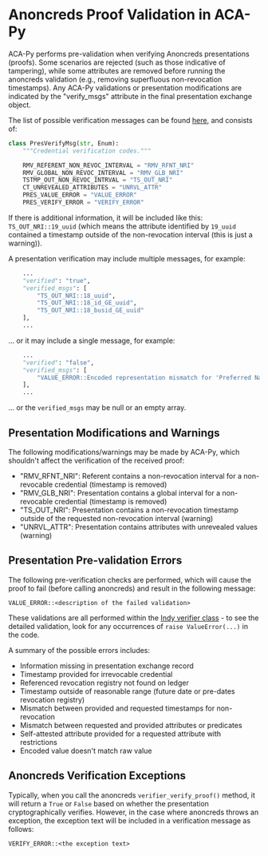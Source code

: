 # Anoncreds Proof Validation in ACA-Py

ACA-Py performs pre-validation when verifying Anoncreds presentations (proofs). Some scenarios are rejected (such as those indicative of tampering), while some attributes are removed before running the anoncreds validation (e.g., removing superfluous non-revocation timestamps). Any ACA-Py validations or presentation modifications are indicated by the "verify_msgs" attribute in the final presentation exchange object.

The list of possible verification messages can be found [here](https://github.com/hyperledger/aries-cloudagent-python/blob/0.12.0rc3/aries_cloudagent/indy/verifier.py#L24), and consists of:

```python
class PresVerifyMsg(str, Enum):
    """Credential verification codes."""

    RMV_REFERENT_NON_REVOC_INTERVAL = "RMV_RFNT_NRI"
    RMV_GLOBAL_NON_REVOC_INTERVAL = "RMV_GLB_NRI"
    TSTMP_OUT_NON_REVOC_INTRVAL = "TS_OUT_NRI"
    CT_UNREVEALED_ATTRIBUTES = "UNRVL_ATTR"
    PRES_VALUE_ERROR = "VALUE_ERROR"
    PRES_VERIFY_ERROR = "VERIFY_ERROR"
```

If there is additional information, it will be included like this: `TS_OUT_NRI::19_uuid` (which means the attribute identified by `19_uuid` contained a timestamp outside of the non-revocation interval (this is just a warning)).

A presentation verification may include multiple messages, for example:

```python
    ...
    "verified": "true",
    "verified_msgs": [
        "TS_OUT_NRI::18_uuid",
        "TS_OUT_NRI::18_id_GE_uuid",
        "TS_OUT_NRI::18_busid_GE_uuid"
    ],
    ...
```

... or it may include a single message, for example:

```python
    ...
    "verified": "false",
    "verified_msgs": [
        "VALUE_ERROR::Encoded representation mismatch for 'Preferred Name'"
    ],
    ...
```

... or the `verified_msgs` may be null or an empty array.

## Presentation Modifications and Warnings

The following modifications/warnings may be made by ACA-Py, which shouldn't affect the verification of the received proof:

- "RMV_RFNT_NRI": Referent contains a non-revocation interval for a non-revocable credential (timestamp is removed)
- "RMV_GLB_NRI": Presentation contains a global interval for a non-revocable credential (timestamp is removed)
- "TS_OUT_NRI": Presentation contains a non-revocation timestamp outside of the requested non-revocation interval (warning)
- "UNRVL_ATTR": Presentation contains attributes with unrevealed values (warning)

## Presentation Pre-validation Errors

The following pre-verification checks are performed, which will cause the proof to fail (before calling anoncreds) and result in the following message:

```plaintext
VALUE_ERROR::<description of the failed validation>
```

These validations are all performed within the [Indy verifier class](https://github.com/hyperledger/aries-cloudagent-python/blob/0.12.0rc3/aries_cloudagent/indy/verifier.py) - to see the detailed validation, look for any occurrences of `raise ValueError(...)` in the code.

A summary of the possible errors includes:

- Information missing in presentation exchange record
- Timestamp provided for irrevocable credential
- Referenced revocation registry not found on ledger
- Timestamp outside of reasonable range (future date or pre-dates revocation registry)
- Mismatch between provided and requested timestamps for non-revocation
- Mismatch between requested and provided attributes or predicates
- Self-attested attribute provided for a requested attribute with restrictions
- Encoded value doesn't match raw value

## Anoncreds Verification Exceptions

Typically, when you call the anoncreds `verifier_verify_proof()` method, it will return a `True` or `False` based on whether the presentation cryptographically verifies. However, in the case where anoncreds throws an exception, the exception text will be included in a verification message as follows:

```plaintext
VERIFY_ERROR::<the exception text>
```
